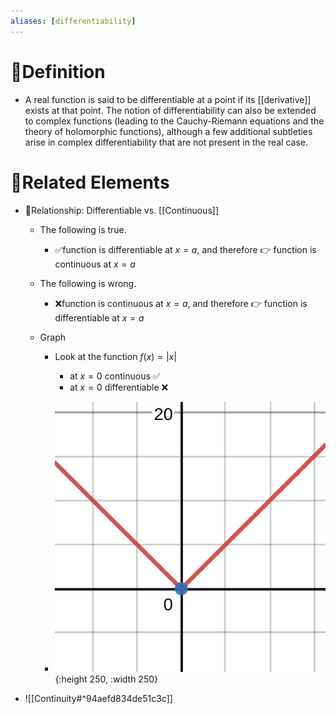 ```yaml
---
aliases: [differentiability]
---
```


# 📝Definition
- A real function is said to be differentiable at a point if its [[derivative]] exists at that point. The notion of differentiability can also be extended to complex functions (leading to the Cauchy-Riemann equations and the theory of holomorphic functions), although a few additional subtleties arise in complex differentiability that are not present in the real case.

# 🌱Related Elements
- 📌Relationship: Differentiable vs. [[Continuous]]
    - The following is true.
        - ✅function is differentiable at $x=a$, and therefore 👉 function is continuous at $x=a$
        
    - The following is wrong.
        - ❌function is continuous at $x=a$, and therefore 👉 function is differentiable at $x=a$
        
    - Graph
        - Look at the function $f(x)=|x|$
            - at $x=0$ continuous ✅
            - at $x=0$ differentiable ❌
            
        - ![name](../assets/abs_x.svg){:height 250, :width 250}
        
- ![[Continuity#^94aefd834de51c3c]]

